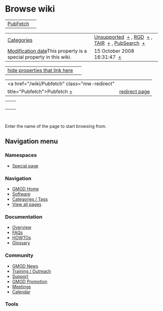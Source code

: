 



<span id="top"></span>




# <span dir="auto">Browse wiki</span>






|                                       |     |
|---------------------------------------|-----|
| [PubFetch](/wiki/PubFetch "PubFetch") |     |

|  |  |
|----|----|
| [Categories](/wiki/Special%253ACategories "Special%253ACategories") | <span class="smwb-value">[Unsupported](/wiki/Category%253AUnsupported "Category%253AUnsupported")  <span class="smwsearch">[+](/wiki/Special%253ASearchByProperty/Unsupported "Special%253ASearchByProperty/Unsupported")</span></span> , <span class="smwb-value">[RGD](/wiki/Category%253ARGD "Category%253ARGD")  <span class="smwsearch">[+](/wiki/Special%253ASearchByProperty/RGD "Special%253ASearchByProperty/RGD")</span></span> , <span class="smwb-value">[TAIR](/wiki/Category%253ATAIR "Category%253ATAIR")  <span class="smwsearch">[+](/wiki/Special%253ASearchByProperty/TAIR "Special%253ASearchByProperty/TAIR")</span></span> , <span class="smwb-value">[PubSearch](/wiki/Category%253APubSearch "Category%253APubSearch")  <span class="smwsearch">[+](/wiki/Special%253ASearchByProperty/PubSearch "Special%253ASearchByProperty/PubSearch")</span></span> |
| <span class="smw-highlighter" data-type="1" state="inline" data-title="Property"><span class="smwbuiltin">[Modification date](/wiki/Property:Modification_date "Property:Modification date")</span><span class="smwttcontent">This property is a special property in this wiki.</span></span> | <span class="smwb-value">15 October 2008 16:31:47  <span class="smwsearch">[+](/wiki/Special%253ASearchByProperty/Modification-20date/15-20October-202008-2016:31:47 "Special%253ASearchByProperty/Modification-20date/15-20October-202008-2016:31:47")</span></span> |

<span id="smw_browse_incoming"></span>

|  |  |
|----|----|
| [hide properties that link here](/mediawiki/index.php?title=Special:Browse&offset=0&dir=out&article=PubFetch)  |  |

|  |  |
|----|----|
| <span class="smwb-ivalue"><a href="/wiki/Pubfetch" class="mw-redirect"
title="Pubfetch">Pubfetch</a> <span class="smwbrowse">[+](/wiki/Special%253ABrowse/Pubfetch "Special%253ABrowse/Pubfetch")</span></span> | [redirect page](/wiki/Special:ListRedirects "Special:ListRedirects") |

|     |     |
|-----|-----|
|     |     |

 

Enter the name of the page to start browsing from.  








## Navigation menu



### Namespaces

- <span id="ca-nstab-special">[Special
  page](/wiki/Special%253ABrowse/PubFetch "This is a special page, you cannot edit the page itself")</span>






### Navigation



- <span id="n-GMOD-Home">[GMOD Home](/wiki/Main_Page)</span>
- <span id="n-Software">[Software](/wiki/GMOD_Components)</span>
- <span id="n-Categories-.2F-Tags">[Categories /
  Tags](/wiki/Categories)</span>
- <span id="n-View-all-pages">[View all
  pages](/wiki/Special:AllPages)</span>




### Documentation



- <span id="n-Overview">[Overview](/wiki/Overview)</span>
- <span id="n-FAQs">[FAQs](/wiki/Category%253AFAQ)</span>
- <span id="n-HOWTOs">[HOWTOs](/wiki/Category%253AHOWTO)</span>
- <span id="n-Glossary">[Glossary](/wiki/Glossary)</span>




### Community



- <span id="n-GMOD-News">[GMOD News](/wiki/GMOD_News)</span>
- <span id="n-Training-.2F-Outreach">[Training /
  Outreach](/wiki/Training_and_Outreach)</span>
- <span id="n-Support">[Support](/wiki/Support)</span>
- <span id="n-GMOD-Promotion">[GMOD
  Promotion](/wiki/GMOD_Promotion)</span>
- <span id="n-Meetings">[Meetings](/wiki/Meetings)</span>
- <span id="n-Calendar">[Calendar](/wiki/Calendar)</span>




### Tools












<!-- -->




